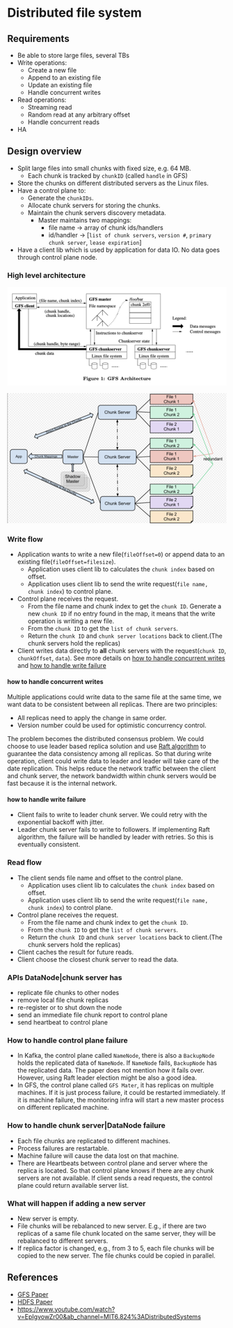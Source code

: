# Distributed file system

## Requirements

- Be able to store large files, several TBs
- Write operations:
  - Create a new file
  - Append to an existing file
  - Update an existing file
  - Handle concurrent writes
- Read operations:
  - Streaming read
  - Random read at any arbitrary offset
  - Handle concurrent reads
- HA

## Design overview

- Split large files into small chunks with fixed size, e.g. 64 MB.
  - Each chunk is tracked by `chunkID` (called `handle` in GFS)
- Store the chunks on different distributed servers as the Linux files.
- Have a control plane to:
  - Generate the `chunkIDs`.
  - Allocate chunk servers for storing the chunks.
  - Maintain the chunk servers discovery metadata.
    - Master maintains two mappings:
      - file name -> array of chunk ids/handlers
      - id/handler -> [`list of chunk servers`, `version #`, `primary chunk server`, `lease expiration`]
- Have a client lib which is used by application for data IO. No data goes through control plane node.

### High level architecture

![gfs-architecture](resources/gfs-architecture.png)

![gfs-architecture-2](resources/gfs-architecture-2.png)

### Write flow

- Application wants to write a new file(`fileOffset=0`) or append data to an existing file(`fileOffset=filesize`).
  - Application uses client lib to calculates the `chunk index` based on offset.
  - Application uses client lib to send the write request(`file name, chunk index`) to control plane.
- Control plane receives the request.
  - From the file name and chunk index to get the `chunk ID`. Generate a new `chunk ID` if no entry found in the map, it
    means that the write operation is writing a new file.
  - From the `chunk ID` to get the `list of chunk servers`.
  - Return the `chunk ID` and `chunk server locations` back to client.(The chunk servers hold the replicas)
- Client writes data directly to **all** chunk servers with the request(`chunk ID`, `chunkOffset`, `data`). See
  more details on [how to handle concurrent writes](#how-to-handle-concurrent-writes) and [how to handle write failure](#how-to-handle-write-failure)

#### how to handle concurrent writes

Multiple applications could write data to the same file at the same time, we want data to be consistent between all
replicas. There are two principles:

- All replicas need to apply the change in same order.
- Version number could be used for optimistic concurrency control.

The problem becomes the distributed consensus problem. We could choose to use leader based replica solution and use [Raft
algorithm](../../../distributed-consensus/raft-distributed-consensus.md) to guarantee the data consistency among all
replicas. So that during write operation, client could write data to leader and leader will take care of the date replication.
This helps reduce the network traffic between the client and chunk server, the network bandwidth within chunk servers would
be fast because it is the internal network.

#### how to handle write failure

- Client fails to write to leader chunk server. We could retry with the exponential backoff with jitter.
- Leader chunk server fails to write to followers. If implementing Raft algorithm, the failure will be handled by leader
  with retries. So this is eventually consistent.

### Read flow

- The client sends file name and offset to the control plane.
  - Application uses client lib to calculates the `chunk index` based on offset.
  - Application uses client lib to send the write request(`file name, chunk index`) to control plane.
- Control plane receives the request.
  - From the file name and chunk index to get the `chunk ID`.
  - From the `chunk ID` to get the `list of chunk servers`.
  - Return the `chunk ID` and `chunk server locations` back to client.(The chunk servers hold the replicas)
- Client caches the result for future reads.
- Client choose the closest chunk server to read the data.

### APIs DataNode|chunk server has

- replicate file chunks to other nodes
- remove local file chunk replicas
- re-register or to shut down the node
- send an immediate file chunk report to control plane
- send heartbeat to control plane

### How to handle control plane failure

- In Kafka, the control plane called `NameNode`, there is also a `BackupNode` holds the replicated data of `NameNode`. If
  `NameNode` fails, `BackupNode` has the replicated data. The paper does not mention how it fails over. However, using Raft
  leader election might be also a good idea.
- In GFS, the control plane called `GFS Mater`, it has replicas on multiple machines. If it is just process failure, it
  could be restarted immediately. If it is machine failure, the monitoring infra will start a new master process on different
  replicated machine.

### How to handle chunk server|DataNode failure

- Each file chunks are replicated to different machines.
- Process failures are restartable.
- Machine failure will cause the data lost on that machine.
- There are Heartbeats between control plane and server where the replica is located. So that control plane knows if there
  are any chunk servers are not available. If client sends a read requests, the control plane could return available server
  list.

### What will happen if adding a new server

- New server is empty.
- File chunks will be rebalanced to new server. E.g., if there are two replicas of a same file chunk located on the same
  server, they will be rebalanced to different servers.
- If replica factor is changed, e.g., from 3 to 5, each file chunks will be copied to the new server. The file chunks could
  be copied in parallel.

## References

- [GFS Paper](resources/gfs.pdf)
- [HDFS Paper](resources/hdfs.pdf)
- <https://www.youtube.com/watch?v=EpIgvowZr00&ab_channel=MIT6.824%3ADistributedSystems>
